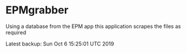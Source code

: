 # EPMgrabber
Using a database from the EPM app this application scrapes the files as required


Latest backup: Sun Oct 6 15:25:01 UTC 2019
